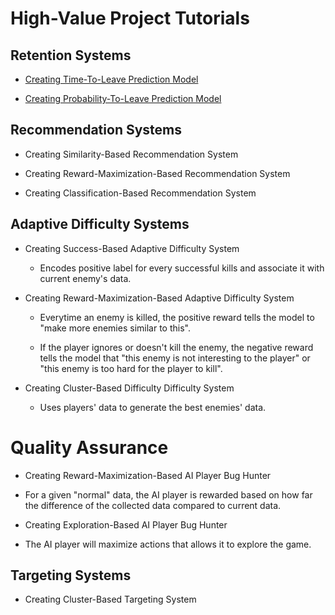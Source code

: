 # High-Value Project Tutorials

## Retention Systems

* [Creating Time-To-Leave Prediction Model](HighValueProjectTutorials/CreatingTimeToLeavePredictionModel.md)

* [Creating Probability-To-Leave Prediction Model](HighValueProjectTutorials/CreatingProbabilityToLeavePredictionModel.md)

## Recommendation Systems

* Creating Similarity-Based Recommendation System

* Creating Reward-Maximization-Based Recommendation System

* Creating Classification-Based Recommendation System

## Adaptive Difficulty Systems

* Creating Success-Based Adaptive Difficulty System

  * Encodes positive label for every successful kills and associate it with current enemy's data.

* Creating Reward-Maximization-Based Adaptive Difficulty System

  * Everytime an enemy is killed, the positive reward tells the model to "make more enemies similar to this". 

  * If the player ignores or doesn't kill the enemy, the negative reward tells the model that "this enemy is not interesting to the player" or "this enemy is too hard for the player to kill".

* Creating Cluster-Based Difficulty Difficulty System

  * Uses players' data to generate the best enemies' data.

# Quality Assurance

* Creating Reward-Maximization-Based AI Player Bug Hunter

 * For a given "normal" data, the AI player is rewarded based on how far the difference of the collected data compared to current data.

* Creating Exploration-Based AI Player Bug Hunter

 * The AI player will maximize actions that allows it to explore the game. 

## Targeting Systems

* Creating Cluster-Based Targeting System

